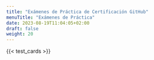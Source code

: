 ```yaml
---
title: "Exámenes de Práctica de Certificación GitHub"
menuTitle: "Exámenes de Práctica"
date: 2023-08-19T11:04:05+02:00
draft: false
weight: 20
---
```


{{< test_cards >}}